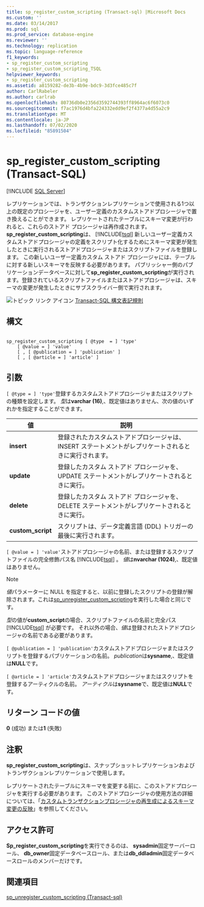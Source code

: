```yaml
---
title: sp_register_custom_scripting (Transact-sql) |Microsoft Docs
ms.custom: ''
ms.date: 03/14/2017
ms.prod: sql
ms.prod_service: database-engine
ms.reviewer: ''
ms.technology: replication
ms.topic: language-reference
f1_keywords:
- sp_register_custom_scripting
- sp_register_custom_scripting_TSQL
helpviewer_keywords:
- sp_register_custom_scripting
ms.assetid: a8159282-de3b-4b9e-bdc9-3d3fce485c7f
author: CarlRabeler
ms.author: carlrab
ms.openlocfilehash: 80736db0e2356d3592744393ff8964ac6f6073c0
ms.sourcegitcommit: f7ac1976d4bfa224332edd9ef2f4377a4d55a2c9
ms.translationtype: MT
ms.contentlocale: ja-JP
ms.lasthandoff: 07/02/2020
ms.locfileid: "85891504"
---
```

# <a name="sp_register_custom_scripting-transact-sql"></a>sp_register_custom_scripting (Transact-SQL)
[!INCLUDE [SQL Server](../../includes/applies-to-version/sqlserver.md)]

  レプリケーションでは、トランザクションレプリケーションで使用される1つ以上の既定のプロシージャを、ユーザー定義のカスタムストアドプロシージャで置き換えることができます。 レプリケートされたテーブルにスキーマ変更が行われると、これらのストアド プロシージャは再作成されます。 **sp_register_custom_scripting**は、 [!INCLUDE[tsql](../../includes/tsql-md.md)] 新しいユーザー定義カスタムストアドプロシージャの定義をスクリプト化するためにスキーマ変更が発生したときに実行されるストアドプロシージャまたはスクリプトファイルを登録します。 この新しいユーザー定義カスタム ストアド プロシージャには、テーブルに対する新しいスキーマを反映する必要があります。 パブリッシャー側のパブリケーションデータベースに対して**sp_register_custom_scripting**が実行されます。登録されているスクリプトファイルまたはストアドプロシージャは、スキーマの変更が発生したときにサブスクライバー側で実行されます。  
  
 ![トピック リンク アイコン](../../database-engine/configure-windows/media/topic-link.gif "トピック リンク アイコン") [Transact-SQL 構文表記規則](../../t-sql/language-elements/transact-sql-syntax-conventions-transact-sql.md)  
  
## <a name="syntax"></a>構文  
  
```  
  
sp_register_custom_scripting [ @type  = ] 'type'  
    [ @value = ] 'value'   
    [ , [ @publication = ] 'publication' ]  
    [ , [ @article = ] 'article' ]  
```  
  
## <a name="arguments"></a>引数  
`[ @type = ] 'type'`登録するカスタムストアドプロシージャまたはスクリプトの種類を設定します。 *型*は**varchar (16)**,、既定値はありません、次の値のいずれかを指定することができます。  
  
|値|説明|  
|-----------|-----------------|  
|**insert**|登録されたカスタムストアドプロシージャは、INSERT ステートメントがレプリケートされるときに実行されます。|  
|**update**|登録したカスタム ストアド プロシージャを、UPDATE ステートメントがレプリケートされるときに実行。|  
|**delete**|登録したカスタム ストアド プロシージャを、DELETE ステートメントがレプリケートされるときに実行。|  
|**custom_script**|スクリプトは、データ定義言語 (DDL) トリガーの最後に実行されます。|  
  
`[ @value = ] 'value'`ストアドプロシージャの名前、または登録するスクリプトファイルの完全修飾パス名 [!INCLUDE[tsql](../../includes/tsql-md.md)] 。 *値*は**nvarchar (1024)**,、既定値はありません。  
  
> [!NOTE]  
>  *値*パラメーターに NULL を指定すると、以前に登録したスクリプトの登録が解除されます。これは[sp_unregister_custom_scripting](../../relational-databases/system-stored-procedures/sp-unregister-custom-scripting-transact-sql.md)を実行した場合と同じです。  
  
 *型*の値が**custom_script**の場合、スクリプトファイルの名前と完全パス [!INCLUDE[tsql](../../includes/tsql-md.md)] が必要です。 それ以外の場合、*値*は登録されたストアドプロシージャの名前である必要があります。  
  
`[ @publication = ] 'publication'`カスタムストアドプロシージャまたはスクリプトを登録するパブリケーションの名前。 *publication*は**sysname**,、既定値は**NULL**です。  
  
`[ @article = ] 'article'`カスタムストアドプロシージャまたはスクリプトを登録するアーティクルの名前。 *アーティクル*は**sysname**で、既定値は**NULL**です。  
  
## <a name="return-code-values"></a>リターン コードの値  
 **0** (成功) または**1** (失敗)  
  
## <a name="remarks"></a>注釈  
 **sp_register_custom_scripting**は、スナップショットレプリケーションおよびトランザクションレプリケーションで使用します。  
  
 レプリケートされたテーブルにスキーマを変更する前に、このストアドプロシージャを実行する必要があります。 このストアドプロシージャの使用方法の詳細については、「[カスタムトランザクションプロシージャの再生成によるスキーマ変更の反映](../../relational-databases/replication/transactional/transactional-articles-regenerate-to-reflect-schema-changes.md)」を参照してください。  
  
## <a name="permissions"></a>アクセス許可  
 **Sp_register_custom_scripting**を実行できるのは、 **sysadmin**固定サーバーロール、 **db_owner**固定データベースロール、または**db_ddladmin**固定データベースロールのメンバーだけです。  
  
## <a name="see-also"></a>関連項目  
 [sp_unregister_custom_scripting &#40;Transact-sql&#41;](../../relational-databases/system-stored-procedures/sp-unregister-custom-scripting-transact-sql.md)  
  
  
